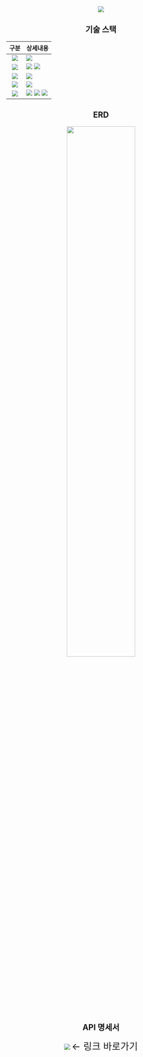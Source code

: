 <div align="center">
  <img src="https://capsule-render.vercel.app/api?type=waving&color=auto&height=200&section=header&text=도서%20관리%20애플리케이션&fontSize=40" />
  <h2> 기술 스택</h2>
  
  |구분|상세내용
  |:----:|----
  |<img src="http://img.shields.io/badge/Frontend-e3e3e3?style=for-the-badge"/>|<img src="https://img.shields.io/badge/React-61DAFB?style=flat&logo=React&logoColor=black" />
  |<img src="http://img.shields.io/badge/Backend-e3e3e3?style=for-the-badge"/>| <img src="https://img.shields.io/badge/Java-007396?style=flat&logo=Java&logoColor=white" /> <img src="https://img.shields.io/badge/Spring Boot-6DB33F?style=flat&logo=springboot&logoColor=white" /> 
  |<img src="http://img.shields.io/badge/DB-e3e3e3?style=for-the-badge"/>| <img src="https://img.shields.io/badge/MySQL-4479A1?style=flat&logo=mysql&logoColor=white" />
  |<img src="http://img.shields.io/badge/OS-e3e3e3?style=for-the-badge"/>| <img src="https://img.shields.io/badge/Windows 10-0078D6?style=flat&logo=windows10&logoColor=white" />
  |<img src="http://img.shields.io/badge/Tools / Test Code-e3e3e3?style=for-the-badge"/>| <img src="https://img.shields.io/badge/Visual Studio Code-007ACC?style=flat&logo=visualstudiocode&logoColor=white" /> <img src="https://img.shields.io/badge/IntelliJ IDEA-000000?style=flat&logo=intellijidea&logoColor=white" /> <img src="https://img.shields.io/badge/JUnit5-25A162?style=flat&logo=junit5&logoColor=white"/>

  <h2>ERD</h2>
  <img src="https://github.com/jihyeon-1010/library-web/assets/119498515/280cc397-242b-468e-894a-f4f97e966bd5" width="60%">

  <h2>API 명세서</h2>
  <a href="https://s-organization-274.gitbook.io/untitled/"><img src="https://img.shields.io/badge/GitBook-BBDDE5?style=flat&logo=gitbook&logoColor=black" /></a> <span style="font-size:25">← 링크 바로가기</span>
</div>
